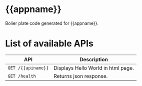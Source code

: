 # {{appname}}

Bolier plate code generated for {{appname}}.

# List of available APIs

API | Description
--- | ---
`GET /{{apiname}}` | Displays Hello World in html page.
`GET /health` | Returns json response.

